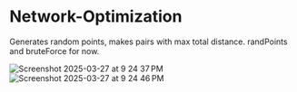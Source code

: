 # Network-Optimization

Generates random points, makes pairs with max total distance. randPoints and bruteForce for now.


![Screenshot 2025-03-27 at 9 24 37 PM](https://github.com/user-attachments/assets/446a9ed2-9b30-4a4e-9b14-d25f90124e5d)
![Screenshot 2025-03-27 at 9 24 46 PM](https://github.com/user-attachments/assets/34db6b41-c37b-4733-baab-6dcef6592057)
